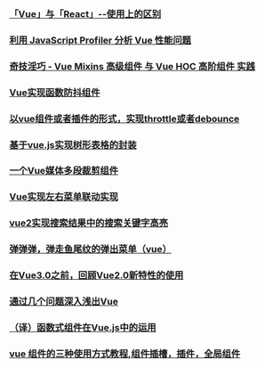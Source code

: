 ### [「Vue」与「React」--使用上的区别](https://juejin.im/post/5c2de832f265da6172659b45#heading-4)
### [利用 JavaScript Profiler 分析 Vue 性能问题](https://juejin.im/post/5c2ebae16fb9a049be5d9e49)
### [奇技淫巧 - Vue Mixins 高级组件 与 Vue HOC 高阶组件 实践](https://juejin.im/post/5c08c6ac6fb9a04a0e2cfe0a#comment)
### [Vue实现函数防抖组件](https://juejin.im/post/5c2dc7a9e51d4573c8491e77)
### [以vue组件或者插件的形式，实现throttle或者debounce](https://juejin.im/post/5c18a7b7f265da61553ac179)
### [基于vue.js实现树形表格的封装](https://juejin.im/post/5b568730f265da0fa1222a4c)
### [一个Vue媒体多段裁剪组件](https://juejin.im/post/5b6960d8e51d4519115d5d2f)
### [Vue实现左右菜单联动实现](https://juejin.im/post/5b6ea54cf265da0f6436f77a#comment)
### [vue2实现搜索结果中的搜索关键字高亮](https://juejin.im/post/5b73e5a3f265da28201d9831#comment)
### [弹弹弹，弹走鱼尾纹的弹出菜单（vue）](https://juejin.im/post/5b976bfcf265da0ac372ef14)
### [在Vue3.0之前，回顾Vue2.0新特性的使用](https://juejin.im/post/5c204c98e51d454637699e33)
### [通过几个问题深入浅出Vue](https://juejin.im/post/5c206fb8f265da61141c9c89)
### [（译）函数式组件在Vue.js中的运用](https://juejin.im/post/5c2d7030f265da613a54236f)
### [vue 组件的三种使用方式教程,组件插槽，插件，全局组件](https://juejin.im/post/5c91e54f5188252d7c216627)























